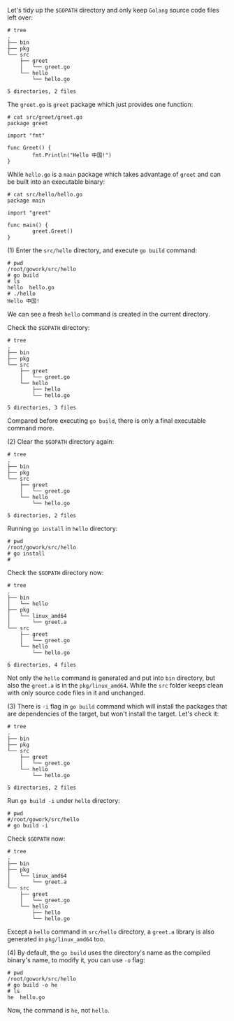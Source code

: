 Let's tidy up the `$GOPATH` directory and only keep `Golang` source code files left over:  

	# tree
	.
	├── bin
	├── pkg
	└── src
	    ├── greet
	    │   └── greet.go
	    └── hello
	        └── hello.go
	
	5 directories, 2 files
The `greet.go` is `greet` package which just provides one function:  

	# cat src/greet/greet.go
	package greet
	
	import "fmt"
	
	func Greet() {
	        fmt.Println("Hello 中国!")
	}

While `hello.go` is a `main` package which takes advantage of `greet` and can be built into an executable binary:  

	# cat src/hello/hello.go
	package main
	
	import "greet"
	
	func main() {
	        greet.Greet()
	}

(1) Enter the `src/hello` directory, and execute `go build` command:  

	# pwd
	/root/gowork/src/hello
	# go build
	# ls
	hello  hello.go
	# ./hello
	Hello 中国!

We can see a fresh `hello` command is created in the current directory.  

Check the `$GOPATH` directory:  

	# tree
	.
	├── bin
	├── pkg
	└── src
	    ├── greet
	    │   └── greet.go
	    └── hello
	        ├── hello
	        └── hello.go
	
	5 directories, 3 files

Compared before executing `go build`, there is only a final executable command more.  

(2) Clear the `$GOPATH` directory again:  

	# tree
	.
	├── bin
	├── pkg
	└── src
	    ├── greet
	    │   └── greet.go
	    └── hello
	        └── hello.go
	
	5 directories, 2 files

Running `go install` in `hello` directory:  

	# pwd
	/root/gowork/src/hello
	# go install
	#

Check the `$GOPATH` directory now: 

	# tree
	.
	├── bin
	│   └── hello
	├── pkg
	│   └── linux_amd64
	│       └── greet.a
	└── src
	    ├── greet
	    │   └── greet.go
	    └── hello
	        └── hello.go
	
	6 directories, 4 files

Not only the `hello` command is generated and put into `bin` directory, but also the `greet.a` is in the `pkg/linux_amd64`. While the `src` folder keeps clean with only source code files in it and unchanged.  

(3) There is `-i` flag in `go build` command which will install the packages that are dependencies of the target, but won't install the target. Let's check it:  

	# tree
	.
	├── bin
	├── pkg
	└── src
	    ├── greet
	    │   └── greet.go
	    └── hello
	        └── hello.go
	
	5 directories, 2 files

Run `go build -i` under `hello` directory:  

	# pwd
	#/root/gowork/src/hello
	# go build -i
  
Check `$GOPATH` now:  

	# tree
	.
	├── bin
	├── pkg
	│   └── linux_amd64
	│       └── greet.a
	└── src
	    ├── greet
	    │   └── greet.go
	    └── hello
	        ├── hello
	        └── hello.go
Except a `hello` command in `src/hello` directory, a `greet.a` library is also generated in `pkg/linux_amd64` too.  

(4) By default, the `go build` uses the directory's name as the compiled binary's name, to modify it, you can use `-o` flag:  

	# pwd
	/root/gowork/src/hello
	# go build -o he
	# ls
	he  hello.go

Now, the command is `he`, not `hello`.

